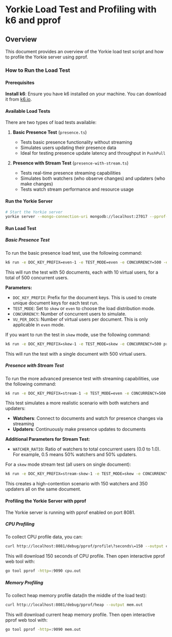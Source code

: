 # Yorkie Load Test and Profiling with k6 and pprof

## Overview

This document provides an overview of the Yorkie load test script and how to profile the Yorkie server using pprof.

### How to Run the Load Test

#### Prerequisites

**Install k6**: Ensure you have k6 installed on your machine. You can download it from [k6.io](https://grafana.com/docs/k6/latest/set-up/install-k6/).

#### Available Load Tests

There are two types of load tests available:

1. **Basic Presence Test** (`presence.ts`)

   - Tests basic presence functionality without streaming
   - Simulates users updating their presence data
   - Ideal for testing presence update latency and throughput in `PushPull`

2. **Presence with Stream Test** (`presence-with-stream.ts`)

   - Tests real-time presence streaming capabilities
   - Simulates both watchers (who observe changes) and updaters (who make changes)
   - Tests watch stream performance and resource usage

#### Run the Yorkie Server

```bash
# Start the Yorkie server
yorkie server --mongo-connection-uri mongodb://localhost:27017 --pprof-enabled
```

#### Run Load Test

##### Basic Presence Test

To run the basic presence load test, use the following command:

```bash
k6 run -e DOC_KEY_PREFIX=even-1 -e TEST_MODE=even -e CONCURRENCY=500 -e VU_PER_DOCS=10 presence.ts
```

This will run the test with 50 documents, each with 10 virtual users, for a total of 500 concurrent users.

**Parameters:**

- `DOC_KEY_PREFIX`: Prefix for the document keys. This is used to create unique document keys for each test run.
- `TEST_MODE`: Set to `skew` or `even` to choose the load distribution mode.
- `CONCURRENCY`: Number of concurrent users to simulate.
- `VU_PER_DOCS`: Number of virtual users per document. This is only applicable in `even` mode.

If you want to run the test in `skew` mode, use the following command:

```bash
k6 run -e DOC_KEY_PREFIX=skew-1 -e TEST_MODE=skew -e CONCURRENCY=500 presence.ts
```

This will run the test with a single document with 500 virtual users.

##### Presence with Stream Test

To run the more advanced presence test with streaming capabilities, use the following command:

```bash
k6 run -e DOC_KEY_PREFIX=stream-1 -e TEST_MODE=even -e CONCURRENCY=500 -e VU_PER_DOCS=10 -e WATCHER_RATIO=0.5 presence-with-stream.ts
```

This test simulates a more realistic scenario with both watchers and updaters:

- **Watchers**: Connect to documents and watch for presence changes via streaming
- **Updaters**: Continuously make presence updates to documents

**Additional Parameters for Stream Test:**

- `WATCHER_RATIO`: Ratio of watchers to total concurrent users (0.0 to 1.0). For example, 0.5 means 50% watchers and 50% updaters.

For a `skew` mode stream test (all users on single document):

```bash
k6 run -e DOC_KEY_PREFIX=stream-skew-1 -e TEST_MODE=skew -e CONCURRENCY=500 -e WATCHER_RATIO=0.3 presence-with-stream.ts
```

This creates a high-contention scenario with 150 watchers and 350 updaters all on the same document.

#### Profiling the Yorkie Server with pprof

The Yorkie server is running with pprof enabled on port 8081.

##### CPU Profiling

To collect CPU profile data, you can:

```bash
curl http://localhost:8081/debug/pprof/profile\?seconds\=150 --output cpu.out
```

This will download 150 seconds of CPU profile.
Then open interactive pprof web tool with:

```bash
go tool pprof -http=:9090 cpu.out
```

##### Memory Profiling

To collect heap memory profile data(In the middle of the load test):

```bash
curl http://localhost:8081/debug/pprof/heap --output mem.out
```

This will download current heap memory profile.
Then open interactive pprof web tool with:

```bash
go tool pprof -http=:9090 mem.out
```
